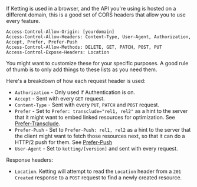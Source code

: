 If Ketting is used in a browser, and the API you're using is hosted on a
different domain, this is a good set of CORS headers that allow you to
use every feature.

```http
Access-Control-Allow-Origin: [yourdomain]
Access-Control-Allow-Headers: Content-Type, User-Agent, Authorization, Accept, Prefer, Prefer-Push
Access-Control-Allow-Methods: DELETE, GET, PATCH, POST, PUT
Access-Control-Expose-Headers: Location
```

You might want to customize these for your specific purposes. A good rule
of thumb is to only add things to these lists as you need them.

Here's a breakdown of how each request header is used:

* `Authorization` - Only used if Authentication is on.
* `Accept` - Sent with every `GET` request.
* `Content-Type` - Sent with every `PUT`, `PATCH` and `POST` request.
* `Prefer` - Set to `Prefer: transclude="rel1, rel2"` as a hint to the server
  that it might want to embed linked resources for optimization. See
  [Prefer-Transclude][2].
* `Prefer-Push` - Set to `Prefer-Push: rel1, rel2` as a hint to the server
  that the client might want to fetch those resources next, so that it can
  do a HTTP/2 push for them. See [Prefer-Push][1]
* `User-Agent` - Set to `ketting/[version]` and sent with every request.

Response headers:

* `Location`. Ketting will attempt to read the `Location` header from a
  `201 Created` response to a `POST` request to find a newly created
  resource.

[1]: https://tools.ietf.org/html/draft-pot-prefer-push-01
[2]: https://inadarei.github.io/draft-prefer-transclude/
